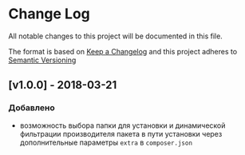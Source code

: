 # Change Log
All notable changes to this project will be documented in this file.

The format is based on [Keep a Changelog](http://keepachangelog.com/) 
and this project adheres to [Semantic Versioning](http://semver.org/)


## [v1.0.0] - 2018-03-21

### Добавлено
- возможность выбора папки для установки и динамической фильтрации производителя пакета в пути установки через дополнительные параметры `extra` в `composer.json`